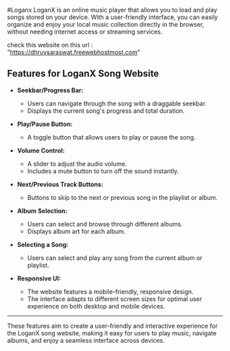 #Loganx
LoganX is an online music player that allows you to load and play songs stored on your device. With a user-friendly interface, you can easily organize and enjoy your local music collection directly in the browser, without needing internet access or streaming services.

check this website on this url : "https://dhruvsaraswat.freewebhostmost.com"


## Features for LoganX Song Website

- **Seekbar/Progress Bar:** 
  - Users can navigate through the song with a draggable seekbar.
  - Displays the current song's progress and total duration.

- **Play/Pause Button:** 
  - A toggle button that allows users to play or pause the song.

- **Volume Control:** 
  - A slider to adjust the audio volume.
  - Includes a mute button to turn off the sound instantly.

- **Next/Previous Track Buttons:** 
  - Buttons to skip to the next or previous song in the playlist or album.

- **Album Selection:** 
  - Users can select and browse through different albums.
  - Displays album art for each album.

- **Selecting a Song:** 
  - Users can select and play any song from the current album or playlist.

- **Responsive UI:** 
  - The website features a mobile-friendly, responsive design.
  - The interface adapts to different screen sizes for optimal user experience on both desktop and mobile devices.

---

These features aim to create a user-friendly and interactive experience for the LoganX song website, making it easy for users to play music, navigate albums, and enjoy a seamless interface across devices.
